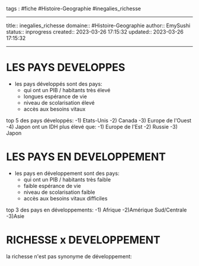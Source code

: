 




tags : #fiche  #Histoire-Geographie #inegalies_richesse

---

title:: inegalies_richesse
domaine:: #Histoire-Geographie
author:: EmySushi
status:: inprogress
created:: 2023-03-26 17:15:32
updated:: 2023-03-26 17:15:32

---

# LES PAYS DEVELOPPES

- les pays développés sont des pays:
	- qui ont un PIB / habitants très élevé
	- longues espérance de vie 
	- niveau de scolarisation élevé
	- accès aux besoins vitaux

 top 5 des pays développés:
   -1) Etats-Unis
   -2) Canada
   -3) Europe de l'Ouest
   -4) Japon
ont un IDH plus élevé que:
   -1) Europe de l'Est
   -2) Russie
   -3) Japon

# LES PAYS EN DEVELOPPEMENT

- les pays en développement sont des pays:
	- qui ont un PIB / habitants très faible
	- faible espérance de vie
	- niveau de scolarisation faible
	- accès aux besoins vitaux difficiles 

top 3 des pays en développements:
   -1) Afrique
   -2)Amérique Sud/Centrale
   -3)Asie

# RICHESSE x DEVELOPPEMENT

la richesse n'est pas synonyme de développement:





